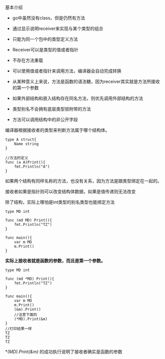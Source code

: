 基本介绍

- go中虽然没有class，但是仍然有方法

- 通过显示说明receiver来实现与某个类型的组合

- 只能为同一个包中的类型定义方法

- Receiver可以是类型的值或者指针

- 不存在方法重载

- 可以使用值或者指针来调用方法，编译器会自动完成转换

- 从某种意义上来说，方法是函数的语法糖，因为receiver其实就是方法所接收的第一个参数

- 如果外部结构和嵌入结构存在同名方法，则优先调用外部结构的方法

- 类型别名不会拥有底层类型锁附带的方法

- 方法可以调用结构中的非公开字段

  

编译器根据接收者的类型来判断方法属于哪个结构体。

```
type A struct{
	Name string
}

//方法的定义
func (a A)Print(){
	fmt.Println("A")
}
```

如果两个结构有同样名称的方法，也没有关系，因为方法是跟类型绑定在一起的。

接收者如果是指针则可以改变结构体数据，如果是值传递则无法改变

除了结构，实际上哪怕是int类型的别名类型也能绑定方法

```
type MD int

func (md MD) Print(){
	fmt.Println("TZ")
}

func main(){
	var m MD
	m.Print()
}
```

**实际上接收者就是函数的参数，而且是第一个参数。**

```
type MD int

func (md *MD) Print(){
	fmt.Println("TZ")
}

func main(){
	var m MD
	m.Print()
	(&m).Print()
	//注意下面的
	(*MD).Print(&m)
}
//打印结果一样
TZ
TZ
TZ
```

**(*MD).Print(&m)** 的成功执行说明了接收者确实是函数的参数

